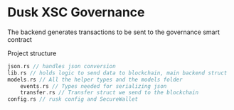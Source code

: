 # Dusk XSC Governance

The backend generates transactions to be sent to the governance smart contract

Project structure 

```rust
json.rs // handles json conversion
lib.rs // holds logic to send data to blockchain, main backend struct
models.rs // All the helper types and the models folder
    events.rs // Types needed for serializing json
    transfer.rs // Transfer struct we send to the blockchain
config.rs // rusk config and SecureWallet
```
